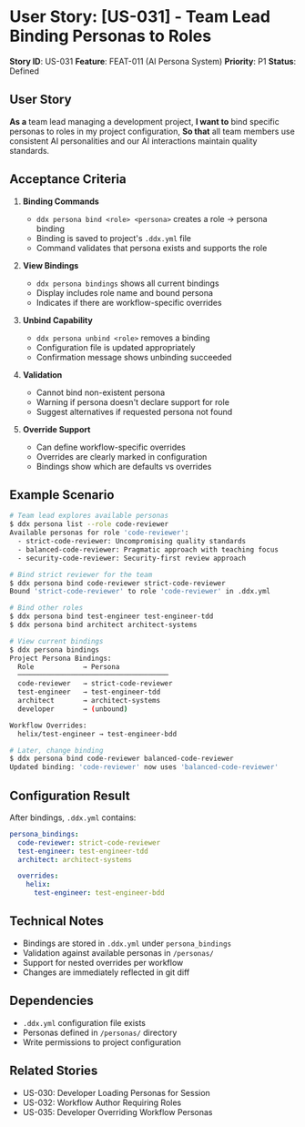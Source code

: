 # User Story: [US-031] - Team Lead Binding Personas to Roles

**Story ID**: US-031
**Feature**: FEAT-011 (AI Persona System)
**Priority**: P1
**Status**: Defined

## User Story

**As a** team lead managing a development project,
**I want to** bind specific personas to roles in my project configuration,
**So that** all team members use consistent AI personalities and our AI interactions maintain quality standards.

## Acceptance Criteria

1. **Binding Commands**
   - `ddx persona bind <role> <persona>` creates a role → persona binding
   - Binding is saved to project's `.ddx.yml` file
   - Command validates that persona exists and supports the role

2. **View Bindings**
   - `ddx persona bindings` shows all current bindings
   - Display includes role name and bound persona
   - Indicates if there are workflow-specific overrides

3. **Unbind Capability**
   - `ddx persona unbind <role>` removes a binding
   - Configuration file is updated appropriately
   - Confirmation message shows unbinding succeeded

4. **Validation**
   - Cannot bind non-existent persona
   - Warning if persona doesn't declare support for role
   - Suggest alternatives if requested persona not found

5. **Override Support**
   - Can define workflow-specific overrides
   - Overrides are clearly marked in configuration
   - Bindings show which are defaults vs overrides

## Example Scenario

```bash
# Team lead explores available personas
$ ddx persona list --role code-reviewer
Available personas for role 'code-reviewer':
  - strict-code-reviewer: Uncompromising quality standards
  - balanced-code-reviewer: Pragmatic approach with teaching focus
  - security-code-reviewer: Security-first review approach

# Bind strict reviewer for the team
$ ddx persona bind code-reviewer strict-code-reviewer
Bound 'strict-code-reviewer' to role 'code-reviewer' in .ddx.yml

# Bind other roles
$ ddx persona bind test-engineer test-engineer-tdd
$ ddx persona bind architect architect-systems

# View current bindings
$ ddx persona bindings
Project Persona Bindings:
  Role            → Persona
  ─────────────────────────────────────
  code-reviewer   → strict-code-reviewer
  test-engineer   → test-engineer-tdd
  architect       → architect-systems
  developer       → (unbound)

Workflow Overrides:
  helix/test-engineer → test-engineer-bdd

# Later, change binding
$ ddx persona bind code-reviewer balanced-code-reviewer
Updated binding: 'code-reviewer' now uses 'balanced-code-reviewer'
```

## Configuration Result

After bindings, `.ddx.yml` contains:
```yaml
persona_bindings:
  code-reviewer: strict-code-reviewer
  test-engineer: test-engineer-tdd
  architect: architect-systems

  overrides:
    helix:
      test-engineer: test-engineer-bdd
```

## Technical Notes

- Bindings are stored in `.ddx.yml` under `persona_bindings`
- Validation against available personas in `/personas/`
- Support for nested overrides per workflow
- Changes are immediately reflected in git diff

## Dependencies

- `.ddx.yml` configuration file exists
- Personas defined in `/personas/` directory
- Write permissions to project configuration

## Related Stories

- US-030: Developer Loading Personas for Session
- US-032: Workflow Author Requiring Roles
- US-035: Developer Overriding Workflow Personas